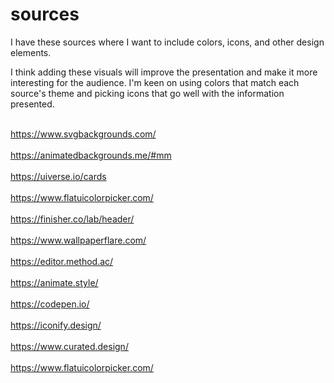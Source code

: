 # sources
I have these sources where I want to include colors, icons, and other design elements.

I think adding these visuals will improve the presentation and make it more interesting for the audience. I'm keen on using colors that match each source's theme and picking icons that go well with the information presented.

<br>https://www.svgbackgrounds.com/</br>
<br>https://animatedbackgrounds.me/#mm</br>
<br>https://uiverse.io/cards</br>
<br>https://www.flatuicolorpicker.com/</br>
<br>https://finisher.co/lab/header/</br>
<br>https://www.wallpaperflare.com/</br>
<br>https://editor.method.ac/</br>
<br>https://animate.style/</br>
<br>https://codepen.io/</br>
<br>https://iconify.design/</br>
<br>https://www.curated.design/</br>
<br>https://www.flatuicolorpicker.com/</br>

